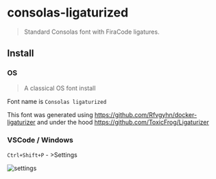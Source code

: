 # consolas-ligaturized

> Standard Consolas font with FiraCode ligatures.

## Install

### OS

> A classical OS font install   

Font name is `Consolas ligaturized`

This font was generated using https://github.com/Rfvgyhn/docker-ligaturizer and under the hood https://github.com/ToxicFrog/Ligaturizer

### VSCode / Windows

`Ctrl+Shift+P` - >Settings   

![settings](https://i.imgur.com/x7MKgJZ.png?1)
